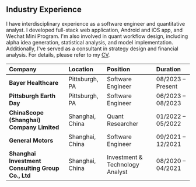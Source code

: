 ## Industry Experience

I have interdisciplinary experience as a software engineer and quantitative analyst. I developed full-stack web application, Android and iOS app, and Wechat Mini Program. I'm also involved in quant workflow design, including alpha idea generation, statistical analysis, and model implementation. Additionally, I've served as a consultant in strategy design and financial analysis. For details, please refer to my [CV](https://drive.google.com/file/d/1--2tdh91ZyC9MoO5e2Qc99PRiq2ZMIkc/view?usp=sharing).

| Company                                     | Location          | Position                  | Duration        |
| :------------------------------------------ | :----------------- | :------------------------- | :-------------- |
| **Bayer Healthcare**                        | Pittsburgh, PA     | Software Engineer         | 08/2023 – Present |
| **Pittsburgh Earth Day**                    | Pittsburgh, PA     | Software Engineer         | 06/2023 – 08/2023 |
| **ChinaScope (Shanghai) Company Limited**   | Shanghai, China    | Quant Researcher          | 01/2022 – 05/2022 |
| **General Motors**                          | Shanghai, China    | Software Engineer         | 09/2021 – 12/2021 |
| **Shanghai Investment Consulting Group Co., Ltd** | Shanghai, China  | Investment & Technology Analyst | 08/2020 – 04/2021 |






